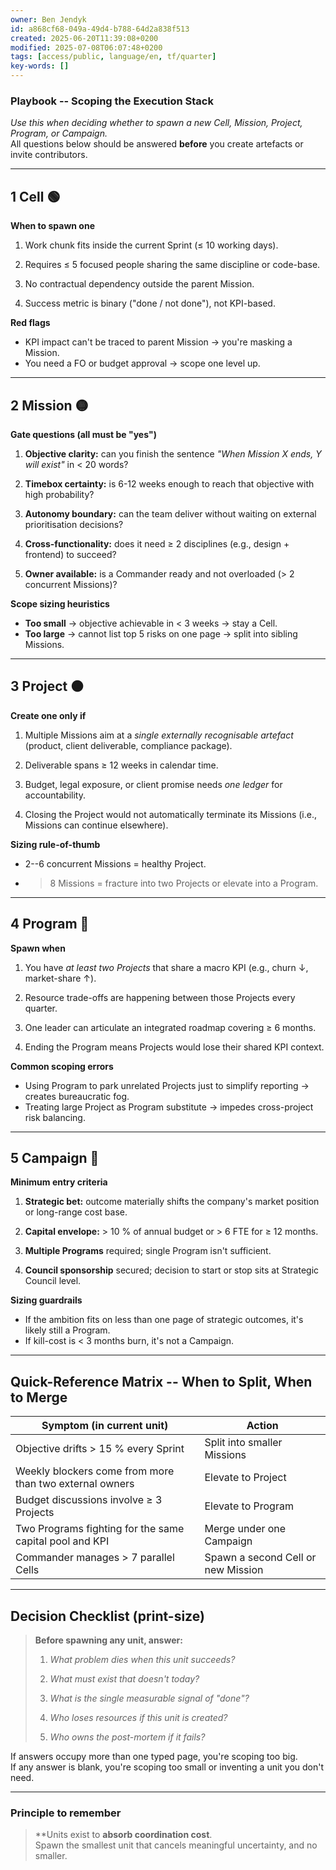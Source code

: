 ```yaml
---
owner: Ben Jendyk
id: a868cf68-049a-49d4-b788-64d2a838f513
created: 2025-06-20T11:39:08+0200
modified: 2025-07-08T06:07:48+0200
tags: [access/public, language/en, tf/quarter]
key-words: []
---
```


### Playbook -- Scoping the Execution Stack

_Use this when deciding whether to spawn a new Cell, Mission, Project, Program, or Campaign._  
All questions below should be answered **before** you create artefacts or invite contributors.
* * *

## 1 Cell 🟢

**When to spawn one**

1. Work chunk fits inside the current Sprint (≤ 10 working days).

2. Requires ≤ 5 focused people sharing the same discipline or code-base.

3. No contractual dependency outside the parent Mission.

4. Success metric is binary ("done / not done"), not KPI-based.

**Red flags**

- KPI impact can't be traced to parent Mission → you're masking a Mission.
- You need a FO or budget approval → scope one level up.
* * *

## 2 Mission 🟡

**Gate questions (all must be "yes")**

1. **Objective clarity:** can you finish the sentence _"When Mission X ends, Y will exist"_ in < 20 words?

2. **Timebox certainty:** is 6-12 weeks enough to reach that objective with high probability?

3. **Autonomy boundary:** can the team deliver without waiting on external prioritisation decisions?

4. **Cross-functionality:** does it need ≥ 2 disciplines (e.g., design + frontend) to succeed?

5. **Owner available:** is a Commander ready and not overloaded (> 2 concurrent Missions)?

**Scope sizing heuristics**

- **Too small** → objective achievable in < 3 weeks → stay a Cell.
- **Too large** → cannot list top 5 risks on one page → split into sibling Missions.
* * *

## 3 Project 🟠

**Create one only if**

1. Multiple Missions aim at a _single externally recognisable artefact_ (product, client deliverable, compliance package).

2. Deliverable spans ≥ 12 weeks in calendar time.

3. Budget, legal exposure, or client promise needs _one ledger_ for accountability.

4. Closing the Project would not automatically terminate its Missions (i.e., Missions can continue elsewhere).

**Sizing rule-of-thumb**

- 2--6 concurrent Missions = healthy Project.
- > 8 Missions = fracture into two Projects or elevate into a Program.
* * *

## 4 Program 🔵

**Spawn when**

1. You have _at least two Projects_ that share a macro KPI (e.g., churn ↓, market-share ↑).

2. Resource trade-offs are happening between those Projects every quarter.

3. One leader can articulate an integrated roadmap covering ≥ 6 months.

4. Ending the Program means Projects would lose their shared KPI context.

**Common scoping errors**

- Using Program to park unrelated Projects just to simplify reporting → creates bureaucratic fog.
- Treating large Project as Program substitute → impedes cross-project risk balancing.
* * *

## 5 Campaign 🔴

**Minimum entry criteria**

1. **Strategic bet:** outcome materially shifts the company's market position or long-range cost base.

2. **Capital envelope:** > 10 % of annual budget or > 6 FTE for ≥ 12 months.

3. **Multiple Programs** required; single Program isn't sufficient.

4. **Council sponsorship** secured; decision to start or stop sits at Strategic Council level.

**Sizing guardrails**

- If the ambition fits on less than one page of strategic outcomes, it's likely still a Program.
- If kill-cost is < 3 months burn, it's not a Campaign.
* * *

## Quick-Reference Matrix -- When to Split, When to Merge

| Symptom (in current unit) | Action | 
| ---- | ----  |
| Objective drifts > 15 % every Sprint | Split into smaller Missions | 
| Weekly blockers come from more than two external owners | Elevate to Project | 
| Budget discussions involve ≥ 3 Projects | Elevate to Program | 
| Two Programs fighting for the same capital pool and KPI | Merge under one Campaign | 
| Commander manages > 7 parallel Cells | Spawn a second Cell or new Mission | 

* * *

## Decision Checklist (print-size)

> **Before spawning any unit, answer:**
> 
> 1. _What problem dies when this unit succeeds?_
> 
> 2. _What must exist that doesn't today?_
> 
> 3. _What is the single measurable signal of "done"?_
> 
> 4. _Who loses resources if this unit is created?_
> 
> 5. _Who owns the post-mortem if it fails?_

If answers occupy more than one typed page, you're scoping too big.  
If any answer is blank, you're scoping too small or inventing a unit you don't need.

* * *

### Principle to remember

> **Units exist to **absorb coordination cost**.  
Spawn the smallest unit that cancels meaningful uncertainty, and no smaller.